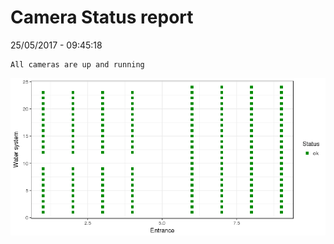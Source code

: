 Camera Status report
================
25/05/2017 - 09:45:18

    All cameras are up and running

![](camreport_files/figure-markdown_github/unnamed-chunk-2-1.png)
